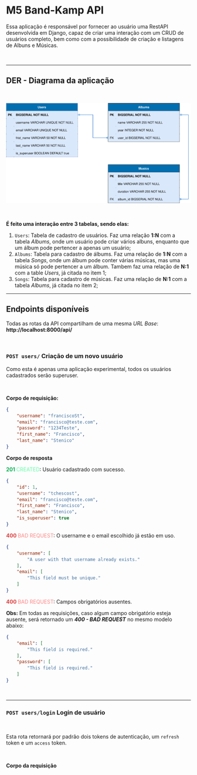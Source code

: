 #   **M5 Band-Kamp API**

Essa aplicação é responsável por fornecer ao usuário uma RestAPI desenvolvida em Django, capaz de criar uma interação com um CRUD de usuários completo, bem como com a possibilidade de criação e listagens de Albuns e Músicas.

<br>

___
##  DER - Diagrama da aplicação

<br>


![BandKamp - ERD](./DER-BandKamp.svg)

<br>

**É feito uma interação entre 3 tabelas, sendo elas:**

1. `Users`: Tabela de cadastro de usuários. Faz uma relação **1:N** com a tabela *Albums*, onde um usuário pode criar vários albuns, enquanto que um álbum pode pertencer a apenas um usuário;
2.  `Albums`: Tabela para cadastro de álbums. Faz uma relação de **1:N** com a tabela *Songs*, onde um álbum pode conter várias músicas, mas uma música só pode pertencer a um álbum. Tambem faz uma relação de **N:1** com a table *Users*, já citada no item 1;
3.  `Songs`: Tabela para cadastro de músicas. Faz uma relação de **N:1** com a tabela *Albums*, já citada no item 2;
___

##  **Endpoints disponíveis**

Todas as rotas da API compartilham de uma mesma *URL Base*: **http://localhost:8000/api/**

<br>

### **`POST users/`** Criação de um novo usuário

Como esta é apenas uma aplicação experimental, todos os usuários cadastrados serão superuser.

<br>

**Corpo de requisição:**
```json
{
	"username": "franciscoSt",
	"email": "francisco@teste.com",
	"password": "1234Teste",
	"first_name": "Francisco",
	"last_name": "Stenico"
}
```

**Corpo de resposta**

<p><span style="color: #00af4d; font-weight: 700">201 </span><span style="color: #66ffaa">CREATED</span>: Usuário cadastrado com sucesso.</p>

```json
{
	"id": 1,
	"username": "tchescost",
	"email": "francisco@teste.com",
	"first_name": "Francisco",
	"last_name": "Stenico",
	"is_superuser": true
}
```

<p><span style="color: #df3d3d; font-weight: 700">400 </span><span style="color: #ff8888">BAD REQUEST</span>: O username e o email escolhido já estão em uso.</p>

```json
{
	"username": [
		"A user with that username already exists."
	],
	"email": [
		"This field must be unique."
	]
}
```

<p><span style="color: #df3d3d; font-weight: 700">400 </span><span style="color: #ff8888">BAD REQUEST</span>: Campos obrigatórios ausentes.</p>

**Obs:** Em todas as requisições, caso algum campo obrigatório esteja ausente, será retornado um ***400 - BAD REQUEST*** no mesmo modelo abaixo:

```json
{
	"email": [
		"This field is required."
	],
	"password": [
		"This field is required."
	]
}
```

<br>

___

### **`POST users/login`** Login de usuário

<br>

Esta rota retornará por padrão dois tokens de autenticação, um `refresh` token e um `access` token.

<br>

**Corpo da requisição**